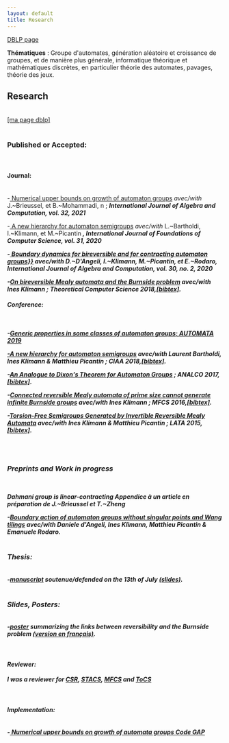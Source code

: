```yaml
---
layout: default
title: Research
---
```



[DBLP page](https://dblp.org/pid/153/1880.html)

__Thématiques__ : Groupe d'automates, génération aléatoire et croissance de groupes, 
et de manière plus générale, informatique théorique et mathématiques discrètes, en particulier théorie des automates, pavages, théorie des jeux.


<h2 class="a"> Research </h2>
<br>
<a href="http://dblp2.uni-trier.de/pers/hd/g/Godin:Thibault" target="_blank">[ma page dblp]</a> 
<br>
<br> 
<h3> Published or Accepted: </h3>
<br>
<h4> Journal: </h4>
<br>			
-<a href="hhttps://doi.org/10.1142/S0218196722500072" target="_blank"> Numerical upper bounds on growth of automaton groups</a> <i> avec/with </i> J.~Brieussel, et B.~Mohammadi, n ; <b><i> International Journal of Algebra and Computation, vol. 32,  2021</i></b>

-<a href="https://doi.org/10.1142/S0129054120420046" target="_blank"> A new hierarchy for automaton semigroups</a> <i> avec/with </i>   L.~Bartholdi, I.~Klimann, et M.~Picantin<b><i> , <b><i> International Journal of Foundations of Computer Science, vol. 31,  2020</i></b>

-<a href="\href{https://doi.org/10.1142/s021819672050006x" target="_blank"> Boundary dynamics for bireversible and for contracting automaton groups}}</a> <i> avec/with </i> D.~D'Angeli, I.~Klimann, M.~Picantin, et E.~Rodaro, <b><i> International Journal of Algebra and Computation, vol. 30, no. 2, 2020 </i></b>

-<a href="http://www.sciencedirect.com/science/article/pii/S0304397517307107?via%3Dihub" target="_blank">On bireversible Mealy automata and the Burnside problem</a> <i>avec/with </i> Ines Klimann ; <b><i>Theoretical Computer Science 2018</i></b>,<a href="https://dblp.org/rec/journals/tcs/GodinK18">[bibtex]</a>.
<br>

<h4> Conference: </h4>
<br>

-<a href="https://hal.archives-ouvertes.fr/hal-02078031v1" target="_blank">Generic properties in some classes of automaton groups;  <b><i>AUTOMATA 2019</i></b>

-<a href="https://arxiv.org/abs/1803.09991" target="_blank">A new hierarchy for automaton semigroups</a>    <i>avec/with </i> Laurent Bartholdi, Ines Klimann & Matthieu Picantin ;    <b><i>CIAA 2018</i></b>,<a href="https://dblp2.uni-trier.de/rec/bibtex/conf/wia/BartholdiGKP18">[bibtex]</a>.

-<a href="https://hal.inria.fr/hal-01378815" target="_blank">An Analogue to Dixon's Theorem for Automaton Groups</a> ; <b><i>ANALCO 2017</i></b>,<a href="http://dblp2.uni-trier.de/rec/bibtex/conf/analco/Godin17">[bibtex]</a>.	

-<a href="http://arxiv.org/abs/1604.03270" target="_blank">Connected reversible Mealy automata of prime size cannot generate infinite Burnside groups</a>  <i>avec/with </i> Ines Klimann ; <b><i>MFCS 2016</i></b>,<a href="http://dblp2.uni-trier.de/rec/bibtex/conf/mfcs/GodinK16">[bibtex]</a>.

-<a href="http://arxiv.org/abs/1410.4488" target="_blank">Torsion-Free Semigroups Generated by Invertible Reversible Mealy Automata</a>  <i>avec/with </i> Ines Klimann & Matthieu Picantin ; <b><i>LATA 2015</i></b>,<a href="http://dblp.uni-trier.de/rec/bibtex/conf/lata/GodinKP15">[bibtex]</a>.

<br>
<br>
<h3> Preprints and Work in progress </h3>
<br>

Dahmani group is linear-contracting <i>Appendice à un article en préparation de</i> J.~Brieussel et T.~Zheng

-<a href="http://arxiv.org/abs/1604.07736" target="_blank">Boundary action of automaton groups without singular points and Wang tilings</a>  <i>avec/with </i> Daniele d'Angeli, Ines Klimann, Matthieu Picantin & Emanuele Rodaro.
<br>
<br>
<h3> Thesis: </h3>
<br>
-<a href="https://tel.archives-ouvertes.fr/tel-01659453" target="_blank">manuscript</a>  <i>soutenue/defended</i> on the 13th of July <a href="./fichier/soutenance.pdf">(slides)</a>.

<br>
<br>
<h3> Slides, Posters: </h3>
<br>
-<a href="./fichier/poster_en.pdf" target="_blank">poster</a> summarizing the links between reversibility and the Burnside problem <a href="./fichier/poster_fr.pdf">(version en français)</a>.<br>

<br>
<br>
<h4> Reviewer:</h4>

I was a reviewer for  <a href="http://logic.pdmi.ras.ru/csr2016/" target="_blank">CSR</a>, <a href="http://www.stacs-conf.org/" target="_blank"> STACS</a>, <a href=" http://mfcs2017.cs.aau.dk/" target="_blank">MFCS</a> and <a href="http://www.editorialmanager.com/tocs/default.aspx" target="_blank">ToCS </a>
<br><br><br>




<h4> Implementation:</h4>
<br>
-<a href="https://www.irif.fr/~godin/automatongrowth.html" target="_blank"> Numerical upper bounds on growth of automata groups  <i>Code GAP</i>









